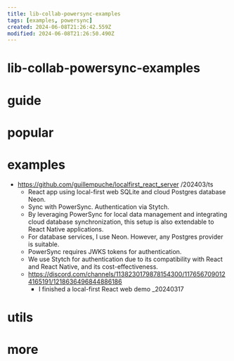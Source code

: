 ```yaml
---
title: lib-collab-powersync-examples
tags: [examples, powersync]
created: 2024-06-08T21:26:42.559Z
modified: 2024-06-08T21:26:50.490Z
---
```


# lib-collab-powersync-examples

# guide

# popular

# examples
- https://github.com/guillempuche/localfirst_react_server /202403/ts
  - React app using local-first web SQLite and cloud Postgres database Neon. 
  - Sync with PowerSync. Authentication via Stytch.
  - By leveraging PowerSync for local data management and integrating cloud database synchronization, this setup is also extendable to React Native applications. 
  - For database services, I use Neon. However, any Postgres provider is suitable.
  - PowerSync requires JWKS tokens for authentication. 
  - We use Stytch for authentication due to its compatibility with React and React Native, and its cost-effectiveness.
  - https://discord.com/channels/1138230179878154300/1176567090124165191/1218636496844886186
    - I finished a local-first React web demo _20240317
# utils

# more
